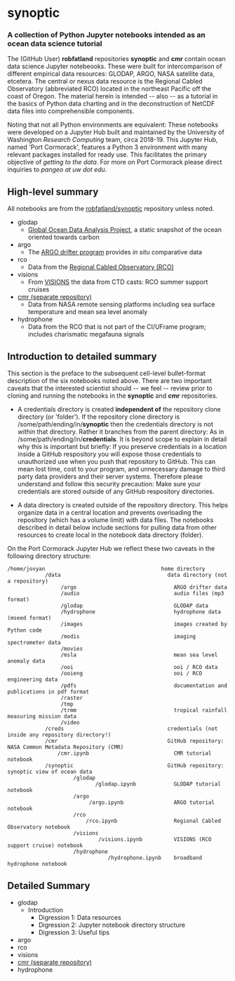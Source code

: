 # synoptic
### A collection of Python Jupyter notebooks intended as an ocean data science tutorial

The (GitHub User) **robfatland** repositories **synoptic** and **cmr** contain ocean data science Jupyter notebeooks.
These were built for intercomparison of different empirical data resources: GLODAP, ARGO, NASA satellite data, etcetera. 
The central or nexus data resource is the Regional Cabled Observatory (abbreviated RCO) located in the northeast Pacific
off the coast of Oregon.  The material herein is intended -- also -- as a tutorial in the basics of Python data charting 
and in the deconstruction of NetCDF data files into comprehensible components. 


Noting that not all Python environments are equivalent: These notebooks were developed on a Jupyter Hub
built and maintained by the University of Washington *Research Computing* team, circa 2018-19. This
Jupyter Hub, named 'Port Cormorack', features a Python 3 environment with many relevant packages installed
for ready use. This facilitates the primary objective of *getting to the data*. For more on Port Cormorack 
please direct inquiries to *pangeo at uw dot edu*. 


## High-level summary


All notebooks are from the [robfatland/synoptic](https://github.com/robfatland/synoptic) repository unless noted.


* glodap
  * [Global Ocean Data Analysis Project](https://www.glodap.info/), a static snapshot of the ocean oriented towards carbon
* argo
  * The [ARGO drifter program](http://argo.ucsd.edu/) provides *in situ* comparative data
* rco
  * Data from the [Regional Cabled Observatory (RCO)](http://app-dev.ooica.net/)
* visions
  * From [VISIONS](https://interactiveoceans.washington.edu/) the data from CTD casts: RCO summer support cruises
* [cmr (separate repository)](https://github.com/pangeo-data/cmr)
  * Data from NASA remote sensing platforms including sea surface temperature and mean sea level anomaly
* hydrophone
  * Data from the RCO that is not part of the CI/UFrame program; includes charismatic megafauna signals
  
## Introduction to detailed summary

This section is the preface to the subsequent cell-level bullet-format description of the six notebooks 
noted above. There are two important caveats that the interested scientist should -- we feel -- review
prior to cloning and running the notebooks in the **synoptic** and **cmr** repositories.

* A credentials directory is created **independent of** the repository clone directory (or 'folder'). 
If the repository clone directory is /some/path/ending/in/**synoptic** then the credentials directory 
is not *within* that directory. Rather it branches from the parent directory: As in /some/path/ending/in/**credentials**.
It is beyond scope to explain in detail why this is important but briefly: If you preserve credentials
in a location inside a GitHub respository you will expose those credentials to unauthorized use when you
push that repository to GitHub. This can mean lost time, cost to your program, and unnecessary damage to
third party data providers and their server systems. Therefore please understand and follow this security precaution: 
Make sure your credentials are stored outside of any GitHub respository directories. 

* A data directory is created outside of the repository directory. This helps organize data in a central location
and prevents overloading the repository (which has a volume limit) with data files. The notebooks
described in detail below include sections for pulling data from other resources to create local in the 
notebook data directory (folder). 

On the Port Cormorack Jupyter Hub we reflect these two caveats in the following directory structure:

```
/home/jovyan                                     home directory
            /data                                  data directory (not a repository)
                 /argo                               ARGO drifter data
                 /audio                              audio files (mp3 format)
                 /glodap                             GLODAP data
                 /hydrophone                         hydrophone data (mseed format)
                 /images                             images created by Python code
                 /modis                              imaging spectrometer data 
                 /movies                         
                 /msla                               mean sea level anomaly data
                 /ooi                                ooi / RCO data
                 /ooieng                             ooi / RCO engineering data
                 /pdfs                               documentation and publications in pdf format
                 /raster      
                 /tmp
                 /trmm                               tropical rainfall measuring mission data
                 /video
            /creds                                 credentials (not inside any repository directory!)               
            /cmr                                   GitHub repository: NASA Common Metadata Repository (CMR)
                /cmr.ipynb                           CMR tutorial notebook
            /synoptic                              GitHub repository: synoptic view of ocean data
                     /glodap
                            /glodap.ipynb            GLODAP tutorial notebook
                     /argo
                          /argo.ipynb                ARGO tutorial notebook
                     /rco
                         /rco.ipynb                  Regional Cabled Observatory notebook
                     /visions
                             /visions.ipynb          VISIONS (RCO support cruise) notebook
                     /hydrophone
                                /hydrophone.ipynb    broadband hydrophone notebook
```

## Detailed Summary

* glodap
  * Introduction
    * Digression 1: Data resources
    * Digression 2: Jupyter notebook directory structure
    * Digression 3: Useful tips
* argo
* rco
* visions
* [cmr (separate repository)](https://github.com/pangeo-data/cmr)
* hydrophone
